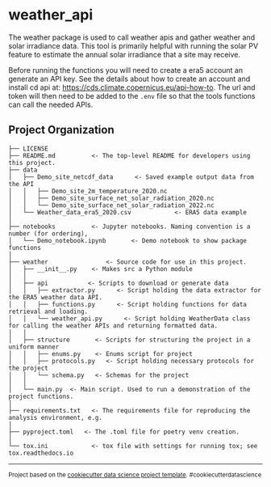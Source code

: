 weather_api
==============================

The weather package is used to call weather apis and gather weather and solar irradiance data. This tool is primarily helpful with running the solar PV feature to estimate the annual solar irradiance that a site may receive.

Before running the functions you will need to create a era5 account an generate an API key. See the details about how to create an account and install cd api at: https://cds.climate.copernicus.eu/api-how-to. The url and token will then need to be added to the `.env` file so that the tools functions can call the needed APIs.



Project Organization
------------

    ├── LICENSE
    ├── README.md          <- The top-level README for developers using this project.
    ├── data
    │   ├── Demo_site_netcdf_data      <- Saved example output data from the API
    │   │   ├── Demo_site_2m_temperature_2020.nc 
    │   │   ├── Demo_site_surface_net_solar_radiation_2020.nc
    │   │   └── Demo_site_surface_net_solar_radiation_2022.nc
    │   └── Weather_data_era5_2020.csv            <- ERA5 data example
    │
    ├── notebooks          <- Jupyter notebooks. Naming convention is a number (for ordering),
    │   └── Demo_notebook.ipynb       <- Demo notebook to show package functions
    │
    ├── weather                <- Source code for use in this project.
    │   ├── __init__.py    <- Makes src a Python module
    │   │
    │   ├── api           <- Scripts to download or generate data
    │   │   ├── extractor.py      <- Script holding the data extractor for the ERA5 weather data API.
    │   │   ├── functions.py      <- Script holding functions for data retrieval and loading.
    │   │   └── weather_api.py      <- Script holding WeatherData class for calling the weather APIs and returning formatted data.
    │   │
    │   ├── structure       <- Scripts for structuring the project in a uniform manner
    │   │   ├── enums.py    <- Enums script for project
    │   │   ├── protocols.py   <- Script holding necessary protocols for the project
    │   │   └── schema.py   <- Schemas for the project
    │   │
    │   └── main.py  <- Main script. Used to run a demonstration of the project functions.
    │
    ├── requirements.txt   <- The requirements file for reproducing the analysis environment, e.g.
    │
    ├── pyproject.toml   <- The .toml file for poetry venv creation.
    │
    └── tox.ini            <- tox file with settings for running tox; see tox.readthedocs.io


--------

<p><small>Project based on the <a target="_blank" href="https://drivendata.github.io/cookiecutter-data-science/">cookiecutter data science project template</a>. #cookiecutterdatascience</small></p>
